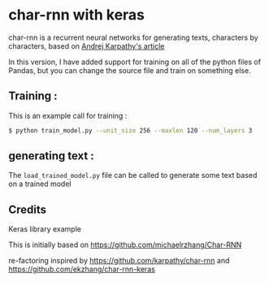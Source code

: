 # char-rnn with keras

char-rnn is a recurrent neural networks for generating texts, characters by characters, based on [Andrej Karpathy's article](http://karpathy.github.io/2015/05/21/rnn-effectiveness)

In this version, I have added support for training on all of the python files of Pandas, but you can change the source file and train on something else.

## Training : 
This is an example call for training : 
```bash
$ python train_model.py --unit_size 256 --maxlen 120 --num_layers 3
```
## generating text :
The `load_trained_model.py` file can be called to generate some text based on a trained model


## Credits
Keras library example

This is initially based on https://github.com/michaelrzhang/Char-RNN

re-factoring inspired by https://github.com/karpathy/char-rnn and https://github.com/ekzhang/char-rnn-keras
